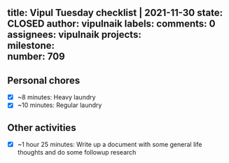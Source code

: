 title:	Vipul Tuesday checklist | 2021-11-30
state:	CLOSED
author:	vipulnaik
labels:	
comments:	0
assignees:	vipulnaik
projects:	
milestone:	
number:	709
--
## Personal chores

- [x] ~8 minutes: Heavy laundry
- [x] ~10 minutes: Regular laundry 

## Other activities

- [x] ~1 hour 25 minutes: Write up a document with some general life thoughts and do some followup research
